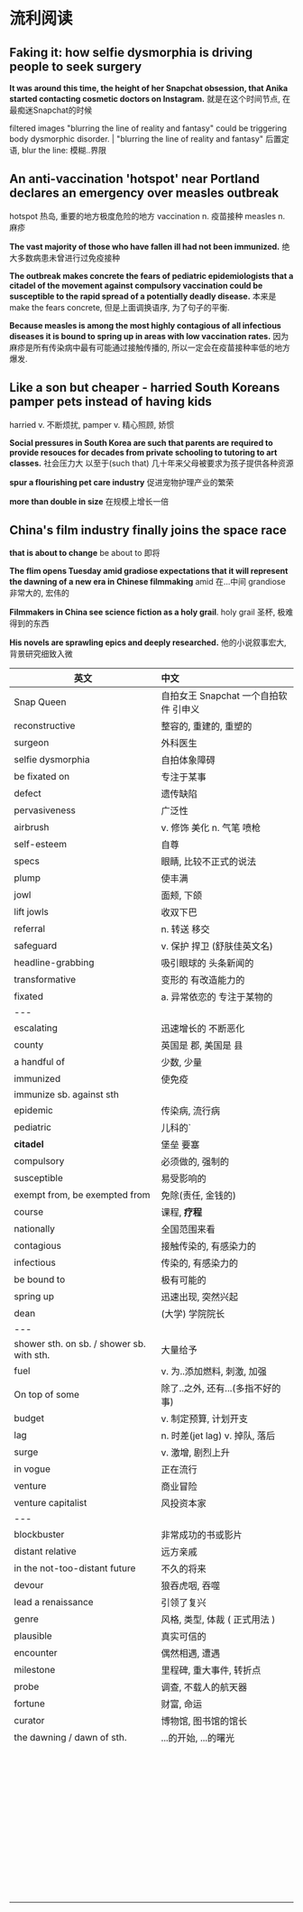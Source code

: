 # 流利阅读

## Faking it: how selfie dysmorphia is driving people to seek surgery

**It was around this time, the height of her Snapchat obsession, that Anika started contacting cosmetic doctors on Instagram.** 就是在这个时间节点, 在最痴迷Snapchat的时候

filtered images "blurring the line of reality and fantasy" could be triggering body dysmorphic disorder.   |
"blurring the line of reality and fantasy"  后置定语, blur the line: 模糊..界限

## An anti-vaccination 'hotspot' near Portland declares an emergency over measles outbreak

hotspot 热岛, 重要的地方极度危险的地方	vaccination n. 疫苗接种		measles n. 麻疹

**The vast majority of those who have fallen ill had not been immunized.** 绝大多数病患未曾进行过免疫接种

**The outbreak makes concrete the fears of pediatric epidemiologists that a citadel of the movement against compulsory vaccination could be susceptible to the rapid spread of a potentially deadly disease.**	 本来是 make the fears concrete, 但是上面调换语序, 为了句子的平衡.

**Because measles is among the most highly contagious of all infectious diseases it is bound to spring up in areas with low vaccination rates.** 因为麻疹是所有传染病中最有可能通过接触传播的, 所以一定会在疫苗接种率低的地方爆发.

## Like a son but cheaper - harried South Koreans pamper pets instead of having kids

harried v. 不断烦扰, pamper v. 精心照顾, 娇惯

**Social pressures in South Korea are such that parents are required to provide resouces for decades from private schooling to tutoring to art classes.** 社会压力大 以至于(such that) 几十年来父母被要求为孩子提供各种资源

**spur a flourishing pet care industry** 	促进宠物护理产业的繁荣

**more than double in size** 	在规模上增长一倍

## China's film industry finally joins the space race

**that is about to change**		be about to 即将

**The flim opens Tuesday amid gradiose expectations that it will represent the dawning of a new era in Chinese filmmaking**		amid 在...中间		grandiose 非常大的, 宏伟的

**Filmmakers in China see science fiction as a holy grail**.		holy grail 圣杯, 极难得到的东西

**His novels are sprawling epics and deeply researched.**		他的小说叙事宏大, 背景研究细致入微





| 英文              | 中文                                  |
| ----------------- | :------------------------------------ |
| Snap Queen        | 自拍女王 Snapchat 一个自拍软件 引申义 |
| reconstructive    | 整容的, 重建的, 重塑的                |
| surgeon           | 外科医生                              |
| selfie dysmorphia | 自拍体象障碍                          |
| be fixated on     | 专注于某事                            |
| defect            | 遗传缺陷                              |
| pervasiveness     | 广泛性                                |
| airbrush          | v. 修饰 美化 n. 气笔 喷枪             |
| self-esteem       | 自尊                                  |
| specs | 眼睛, 比较不正式的说法 |
| plump | 使丰满 |
| jowl | 面颊, 下颌 |
| lift jowls | 收双下巴 |
| referral | n. 转送 移交 |
| safeguard | v. 保护 捍卫 (舒肤佳英文名) |
| headline-grabbing | 吸引眼球的 头条新闻的 |
| transformative | 变形的 有改造能力的 |
| fixated | a. 异常依恋的 专注于某物的 |
| --- |      |
| escalating | 迅速增长的 不断恶化 |
| county | 英国是 郡, 美国是 县 |
| a handful of | 少数, 少量 |
| immunized | 使免疫 |
| immunize sb. against sth |      |
| epidemic | 传染病, 流行病 |
| pediatric | 儿科的` |
| **citadel** | 堡垒 要塞 |
| compulsory | 必须做的, 强制的 |
| susceptible | 易受影响的 |
| exempt from, be exempted from | 免除(责任, 金钱的) |
| course | 课程, **疗程** |
| nationally | 全国范围来看 |
| contagious | 接触传染的, 有感染力的 |
| infectious | 传染的, 有感染力的 |
| be bound to | 极有可能的 |
| spring up | 迅速出现, 突然兴起 |
| dean | (大学) 学院院长 |
| --- |  |
| shower sth. on sb. /  shower sb. with sth. | 大量给予 |
| fuel | v. 为..添加燃料, 刺激, 加强 |
| On top of some | 除了..之外, 还有...(多指不好的事) |
| budget | v. 制定预算, 计划开支 |
| lag | n. 时差(jet lag) v. 掉队, 落后 |
| surge | v. 激增, 剧烈上升 |
| in vogue | 正在流行 |
| venture | 商业冒险 |
| venture capitalist | 风投资本家 |
| --- |      |
| blockbuster | 非常成功的书或影片 |
| distant relative | 远方亲戚 |
| in the not-too-distant future | 不久的将来 |
| devour | 狼吞虎咽, 吞噬 |
| lead a renaissance | 引领了复兴 |
| genre | 风格, 类型, 体裁 ( 正式用法 ) |
| plausible | 真实可信的 |
| encounter | 偶然相遇, 遭遇 |
| milestone | 里程碑, 重大事件, 转折点 |
| probe | 调查, 不载人的航天器 |
| fortune | 财富, 命运 |
| curator | 博物馆, 图书馆的馆长 |
| the dawning / dawn of sth. | ...的开始, ...的曙光 |
|      |      |
|      |      |
|      |      |
|      |      |
|      |      |
|      |      |
|      |      |
|      |      |
|      |      |
|      |      |
|      |      |
|      |      |
|      |      |
|      |      |
|      |      |
|      |      |
|      |      |
|      |      |
|      |      |
|      |      |
|      |      |
|      |      |
|      |      |
|      |      |
|      |      |
|      |      |
|      |      |
|      |      |
|      |      |
|      |      |
|      |      |
|      |      |
|      |      |
|      |      |
|      |      |
|      |      |
|      |      |
|      |      |
|      |      |
|      |      |
|      |      |
|      |      |
|      |      |
|      |      |
|      |      |
|      |      |

